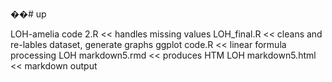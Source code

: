 ��# up

LOH-amelia code 2.R  << handles missing values
LOH_final.R << cleans and re-lables dataset, generate graphs
ggplot code.R << linear formula processing
LOH markdown5.rmd << produces HTM
LOH markdown5.html << markdown output
